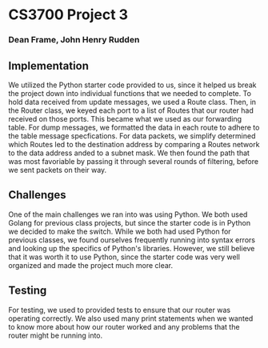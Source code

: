 # CS3700 Project 3

### Dean Frame, John Henry Rudden

## Implementation

We utilized the Python starter code provided to us, since it helped us break the project down into individual functions that we needed to complete. To hold data received from update messages, we used a Route class. Then, in the Router class, we keyed each port to a list of Routes that our router had received on those ports. This became what we used as our forwarding table. For dump messages, we formatted the data in each route to adhere to the table message specfications. For data packets, we simplify determined which Routes led to the destination address by comparing a Routes network to the data address anded to a subnet mask. We then found the path that was most favoriable by passing it through several rounds of filtering, before we sent packets on their way.

## Challenges

One of the main challenges we ran into was using Python. We both used Golang for previous class projects, but since the starter code is in Python we decided to make the switch. While we both had used Python for previous classes, we found ourselves frequently running into syntax errors and looking up the specifics of Python's libraries. However, we still believe that it was worth it to use Python, since the starter code was very well organized and made the project much more clear.

## Testing

For testing, we used to provided tests to ensure that our router was operating correctly. We also used many print statements when we wanted to know more about how our router worked and any problems that the router might be running into.
